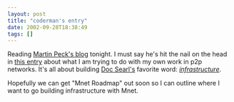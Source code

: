 ```yaml
---
layout: post
title: "coderman's entry"
date: 2002-09-28T18:38:49
tags: []
---
```


Reading [Martin Peck's blog][1] tonight. I must say he's hit the nail on the head in [ this entry][2] about what I am trying to do with my own work in p2p networks. It's all about building [Doc Searl's][3] favorite word: [ _infrastructure_][4]. 

Hopefully we can get "Mnet Roadmap" out soon so I can outline where I want to go building infrastructure with Mnet. 

   [1]: http://cubicmetercrystal.com/log/
   [2]: http://cubicmetercrystal.com/log/log-0009.html#22-september-2002
   [3]: http://doc.weblogs.com/
   [4]: http://conferences.oreillynet.com/presentations/os2002/doc/source/slide01.html



